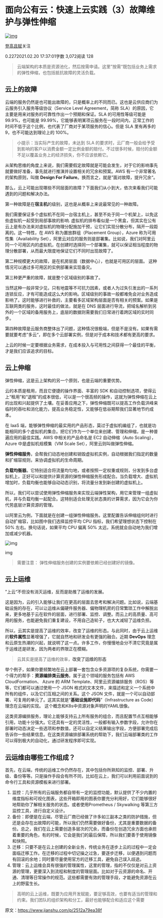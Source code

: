 # 面向公有云：快速上云实践（3）故障维护与弹性伸缩

[![img](https://upload.jianshu.io/users/upload_avatars/3297585/26dd2300-438b-4d70-a0c9-da94c1148f3f.jpg?imageMogr2/auto-orient/strip|imageView2/1/w/96/h/96/format/webp)](https://www.jianshu.com/u/7eeccd12b881)

[登高且赋](https://www.jianshu.com/u/7eeccd12b881)关注

0.2272021.02.20 17:37:01字数 3,072阅读 128

> 云端架构的本质是资源池化，然后按需申请。这里”按需“既包括业务上需求的弹性伸缩，也包括抵抗故障的灵活负载。

## 云上的故障

云端的服务仍然是也可能出故障的，只是概率上的不同而已。这也是云供应商们为云服务引入服务等级协议（Service Level Agreement，简称 SLA）的原因，它主要是用来对服务的可靠性作出一个预期和保证。SLA 的可用性等级可能是 99.9%，也可能是 99.99%，它能够表明某项云服务在一段时间内，正常工作的时间不低于这个比例，也代表了厂商对于某项服务的信心。但是 SLA 里有再多的 9，也不可能达到理论上的 100%。

> 小提示：当实际产生的故障，未达到 SLA 的要求时，云厂商一般会给予受到影响的客户以消费金额一定比例金额的赔付。不过很多时候，赔付的金额不足以覆盖业务上的经济损失，你不应该依赖它。

从架构思维的角度上来说，我们需要假定故障就是可能会发生，对于它的影响事先就要做好准备，事先就进行推演并设置相关的冗余和预案。AWS 有一个非常著名的架构原则，叫做 **Design For Failure**。换而言之，就是”面对故障，提升冗余“。

那么，云上可能出现哪些不同层面的故障？下面我们从小到大，依次来看我们可能遇到的问题和解决办法。

第一种故障是在**宿主机**的级别，这也是从概率上来说最常见的一种故障。

我们需要保证多个虚拟机不在同一台宿主机上，甚至不处于同一个机架上，以免这些虚拟机一起受到局部事故的影响. 虚拟机的排布看似是一个黑盒，但其实在公有云上是有办法来对虚拟机的物理分配施加干预，让它们实现分散分布，隔开一段距离的。这一特性，在 AWS 称为置放群组（Placement Group），Azure 称为可用性集（Availability Set），阿里云对应的服务则是部署集。比如说，我们对阿里云同一个可用区内的虚拟机，在创建时选择同一个部署集，就可以保证相当程度的物理分散部署，从而最大限度地保证它们不同时出现故障了。

第二种规模更大的故障，是在机房层面（数据中心），也就是可用区的层面。 这种情况可以通过多可用区的实例部署来实现备灾。

第三种更严重的故障，就是整个区域级别的事故了。

当然这种一般非常少见，只有地震等不可抗力因素，或者人为过失引发出的一系列连锁反应，才有可能造成这么大的影响。区域级别的事故一般都难免会对业务造成影响了。这时能够进行补救的，主要看多区域架构层面是否有相关的预案。如果是互联网类的服务，这时最佳的做法，就是在 DNS 层面进行导流，把域名解析到另外的一个区域的备用服务上，底层的数据则需要我们日常进行着跨区域的实时同步。

第四种故障是云服务商整体出了问题，这种情况很极端，但是不是没有。如果有需要就要考虑”多云“，即在多个云部署实例，但是对于成本和技术都有更高的要求。

上云的时候一定要根据业务需求，在成本投入与可用性之间获得一个最佳的平衡，才是我们应该追求的目标。

## 云上伸缩

弹性伸缩，这是云上架构的另一个原则，也是云端的重要优势。

云的本质是租用，而且它便捷的操作界面、丰富的 SDK 和自动控制选项，使得云上“租用”和“退租”的成本很低，可以是一个很高频的操作，这就为弹性伸缩在云上的出现和兴起提供了土壤。在妥善应用之下，弹性伸缩既可以提高工作负载洪峰来临时的吞吐和消化能力，提高业务稳定性，又能够在低谷期帮我们显著地节约成本。

在 IaaS 端，能够弹性伸缩的最实用的产品形态，莫过于虚拟机编组了，也就是功能相同的多个虚拟机的集合。把它们作为一个单位来创建、管理和伸缩，是一种普遍应用的最佳实践。AWS 中相关的产品命名是 EC2 自动伸缩（Auto Scaling），Azure 中是虚拟机规模集（VM Scale Set），阿里云则叫做弹性伸缩。

**弹性伸缩服务**，会帮我们动态地创建和销毁虚拟机实例，自动根据我们指定的数量和扩缩容规则，来协调虚拟机的生命周期。

**负载均衡器**。它特别适合将流量均匀地，或者按照一定权重或规则，分发到多台虚拟机上，正好可以和提供计算资源的弹性伸缩服务形成配合。当负载增大、虚拟机增加时，负载均衡也能够自动动态识别，将流量分发到新创建的虚拟机上。

所以，我们可以尝试使用弹性伸缩服务来实现云端弹性架构，用它来管理一组虚拟机，并与负载均衡一起配合。这特别适合处理无状态类的计算需求，因为它会为你代劳底层计算资源的管理。

以阿里云为例，下面就是在创建一组弹性伸缩服务。这里配置告诉伸缩组何时进行自动扩缩容，比如图中我们选择监控平均 CPU 指标，我们希望理想状态下控制在 50% 左右。换句话说，如果平均 CPU 偏离 50% 太远，系统就会自动地为我们增加或减少机器。

![img](https://upload-images.jianshu.io/upload_images/3297585-2640ab52e4a1e7bd.jpg?imageMogr2/auto-orient/strip|imageView2/2/w/793/format/webp)

img

> 需要注意： 弹性伸缩服务创建的实例要依赖已经创建好的镜像。

## 云上运维

”上云“不但没有消灭运维，反而是助推了运维的发展。

这是因为，云的引入能够让我们在更高的层面去思考和解决问题。比如说，云端基础设施的存在，可以让运维从偏硬件服务器、偏物理机房的日常繁琐工作中解脱出来，更多地基于云在软件的层面，进行部署、监控、调整。而云上的高质量、高可用的服务，也能避免我们重复建设，不用自己造轮子，也大大减轻了运维负担。

所以，云其实是提高了运维的效率，改变了运维的形态。与此同时，由于云上运维的**软件属性**显著增强了，它就自然地和研发会有更强的融合。近期 **DevOps** 理念和云原生热潮的兴起，就说明了这一点。许多工作，你慢慢地会分不清它究竟是属于运维还是研发，因为两者的界限正在模糊。

> 云其实是提高了运维的效率，**改变了运维的形态**

举个例子，如果你要频繁地在云上部署一套包含众多资源项的复杂系统，你需要一个得力的帮手：**资源编排类云服务**。属于这个领域的服务包括有 AWS CloudFormation、 Azure 的 ARM Template、阿里云资源编排服务（ROS）等等，它们都可以通过使用一个 JSON 格式的文本文件，来描述和定义一个系统中所有的组件，以及它们互相之间的关系。这个 JSON 文件，就是一个可以自动部署、可复用的单元了。这其实就是“**基础设施即代码**”（Infrastructure as Code）理念在云端的实现。 这个概念和K8s中资源对象声明的YAML很像。

这类资源编排服务，理论上能够支持云上所有服务的组合，而且配置节点互相能够引用，功能十分强大。它还具有一定的灵活性，一般都有输入参数字段，允许你在部署时动态决定一些选项和参数值，还可以自定义结果输出字段，方便部署完成后告诉你一些结果信息。在这类资源编排部署系统的帮助下，我们云端部署类的工作可以得到极大的自动化，通过研发程序即可实现。

## 云运维由哪些工作组成？

首先，在云端，传统的运维工作仍然存在，其中包括你所熟知的监控、部署、升级、备份等等。只是操作手段会有所不同，比如在云上，我们可以利用前面说到的命令行工具和资源模板来进行部署。

1. 监控：几乎所有的云端服务都自带有一定的监控功能，默认提供了不少内置的维度指标和可视化图表，这些开箱即用的图表你要充分利用好，它们能够很好地帮助你了解相关服务的状态。或者使用Prometheus / Skywalking 等第三方监控工具，进行自定义设计。
2. 备份：即便是在云端，尽管云厂商已经做了许多如三副本之类的防护措施，但还是会存在出故障的可能，所以我们仍然需要做好备份，尤其是重要数据的备份。总之，我们在云上需要创造多层次的冗余，而备份在创造冗余方面也承担着重要的角色，有的时候，它会是我们的最后保障，所以我们要善于使用镜像和快照。
3. 迁移：只要不是在云上创建的全新业务，传统业务在逐步上云的过程中一定会面临迁移工作。在迁移的过程中切记操之过急，要逐步迁移，以便遇到问题而有回滚的余地；同时要尽量使用官方的迁移工具，避免自己误入歧途。
4. 管理：云上运维会具有很强的管理属性，这里的管理，指的不仅仅是对云上资源的管理，更要深入到流程和制度的管理层面。比如对于云资源的命名、开通、清理等日常操作的规范。这些都需要有效的管理手段，才能避免资源在云上的野蛮生长。

> 高明的云上运维，既要为应用开发赋能，要足够高效，也要有适当的管理和约束。我们团队的组织架构和分工，最好也能够配合和适应这个需要



原文：https://www.jianshu.com/p/2512a79ea38f